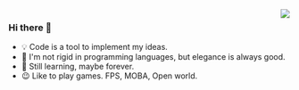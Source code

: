 <img align="right" src="https://github-readme-stats.vercel.app/api?username=TaoChenyue&show_icons=true">


### Hi there :clap:
+ :bulb: Code is a tool to implement my ideas.
+ :wrench: I'm not rigid in programming languages, but elegance is always good.
+ :high_brightness: Still learning, maybe forever. 
+ :wink: Like to play games. FPS, MOBA, Open world.
